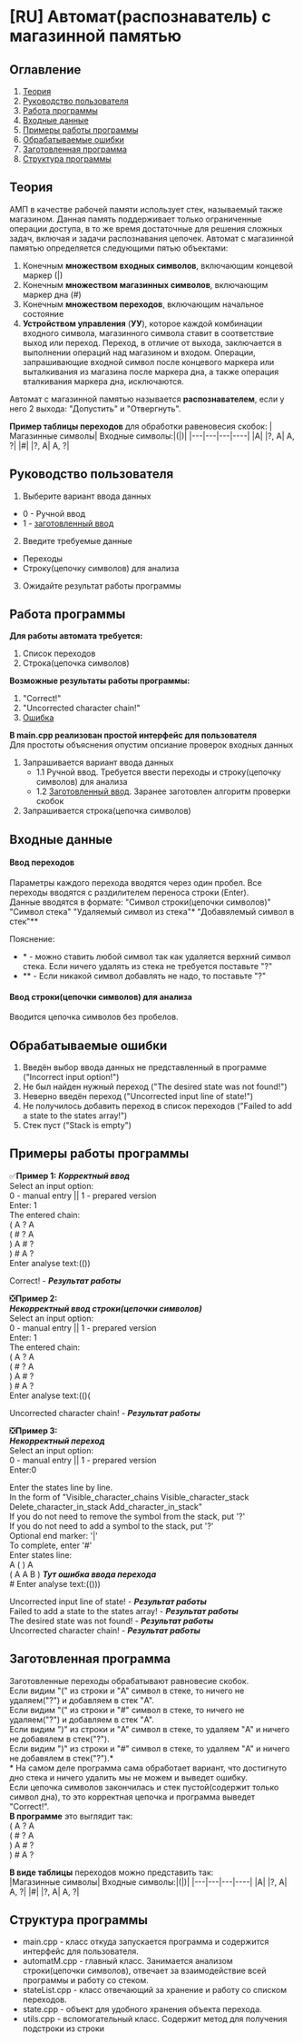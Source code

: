 # [RU] Автомат(распознаватель) с магазинной памятью 
## Оглавление
1. [Теория](#теория)
2. [Руководство пользователя](#руководство-пользователя)
3. [Работа программы](#работа-программы)
4. [Входные данные](#входные-данные)
5. [Примеры работы программы](#примеры-работы-программы)
6. [Обрабатываемые ошибки](#обрабатываемые-ошибки)
7. [Заготовленная программа](#заготовленная-программа)
8. [Структура программы](#структура-программы)

## Теория
АМП в качестве рабочей памяти использует стек, называемый также магазином. 
Данная память поддерживает только ограниченные операции доступа, в то же время достаточные для решения сложных задач, включая и задачи распознавания цепочек.
Автомат с магазинной памятью определяется следующими пятью объектами:
1. Конечным __множеством входных символов__, включающим концевой маркер (|)
2. Конечным __множеством магазинных символов__, включающим маркер дна (#)
3. Конечным __множеством переходов__, включающим начальное состояние
4. __Устройством управления__ (__УУ__), которое каждой комбинации входного символа, магазинного символа ставит в соответствие выход или переход. 
Переход, в отличие от выхода, заключается в выполнении операций над магазином и входом. 
Операции, запрашивающие входной символ после концевого маркера или выталкивания из магазина после маркера дна, а также операция вталкивания маркера дна, исключаются.

Автомат с магазинной памятью называется __распознавателем__, если у него 2 выхода: "Допустить" и "Отвергнуть".

__Пример таблицы переходов__ для обработки равеновесия скобок:
|Магазинные символы| Входные символы:|(|)|
|---|---|---|----|
|A| |?, A| A, ?|
|#| |?, A| A, ?|

## Руководство пользователя
1. Выберите вариант ввода данных
  * 0 - Ручной ввод
  * 1 - [заготовленный ввод](#заготовленная-программа)
2. Введите требуемые данные
  * Переходы
  * Строку(цепочку символов) для анализа
3. Ожидайте результат работы программы    

## Работа программы
__Для работы автомата требуется:__
1. Список переходов
2. Строка(цепочка символов)

__Возможные результаты работы программы:__
1. "Correct!"
2. "Uncorrected character chain!"
3. [Ошибка](#Обрабатываемые-ошибки)

__В main.cpp реализован простой интерфейс для пользователя__    
Для простоты объяснения опустим опсиание проверок входных данных
1. Запрашивается вариант ввода данных
   * 1.1 Ручной ввод. Требуется ввести переходы и строку(цепочку символов) для анализа
   * 1.2 [Заготовленный ввод](#заготовленная-программа). Заранее заготовлен алгоритм проверки скобок
2. Запрашивается строка(цепочка символов)

## Входные данные
#### Ввод переходов
Параметры каждого перехода вводятся через один пробел.
Все переходы вводятся с раздилителем переноса строки (Enter).    
Данные вводятся в формате: 
"Символ строки(цепочки символов)" "Символ стека" "Удаляемый символ из стека"* "Добавялемый символ в стек"**    

Пояснение:
* \* - можно ставить любой символ так как удаляется верхний символ стека. Если ничего удалять из стека не требуется поставьте "?"
* ** - Если никакой символ добавлять не надо, то поставьте "?"

#### Ввод строки(цепочки символов) для анализа
Вводится цепочка символов без пробелов.

## Обрабатываемые ошибки
1. Введён выбор ввода данных не представленный в программе ("Incorrect input option!")
2. Не был найден нужный переход ("The desired state was not found!")
3. Неверно введён переход ("Uncorrected input line of state!")
4. Не получилось добавить переход в список переходов ("Failed to add a state to the states array!")
5. Стек пуст ("Stack is empty")

## Примеры работы программы
:white_check_mark:__Пример 1:__ 
***Корректный ввод***    
Select an input option:    
0 - manual entry || 1 - prepared version    
Enter: 1    
The entered chain:    
( A ? A    
( # ? A    
) A # ?    
) # A ?    
Enter analyse text:(())    

Correct! - ***Результат работы***    

:negative_squared_cross_mark:__Пример 2:__    
***Некорректный ввод строки(цепочки символов)***    
Select an input option:    
0 - manual entry || 1 - prepared version    
Enter: 1    
The entered chain:    
( A ? A    
( # ? A    
) A # ?    
) # A ?    
Enter analyse text:(()(    

Uncorrected character chain! - ***Результат работы***    

:negative_squared_cross_mark:__Пример 3:__    
***Некорректный переход***    
Select an input option:    
0 - manual entry || 1 - prepared version    
Enter:0    

Enter the states line by line.    
In the form of "Visible_character_chains Visible_character_stack Delete_character_in_stack Add_character_in_stack"    
If you do not need to remove the symbol from the stack, put '?'    
If you do not need to add a symbol to the stack, put '?'    
Optional end marker: '|'    
To complete, enter '#'    
Enter states line:    
A ( ) A    
( A A B )    ***Тут ошибка ввода перехода***    
\#
Enter analyse text:(()))    

Uncorrected input line of state! - ***Результат работы***        
Failed to add a state to the states array! - ***Результат работы***        
The desired state was not found! - ***Результат работы***        
Uncorrected character chain! - ***Результат работы***            

## Заготовленная программа
Заготовленные переходы обрабатывают равновесие скобок.    
Если видим "(" из строки и "A" символ в стеке, то ничего не удаляем("?") и добавляем в стек "A".    
Если видим "(" из строки и "#" символ в стеке, то ничего не удаляем("?") и добавляем в стек "A".    
Если видим ")" из строки и "A" символ в стеке, то удаляем "A" и ничего не добавялем в стек("?").    
Если видим ")" из строки и "#" символ в стеке, то удаляем "A" и ничего не добавялем в стек("?").*    
\* На самом деле программа сама обработает вариант, что достигнуто дно стека и ничего удалить мы не можем и выведет ошибку.     
Если цепочка символов закончилась и стек пустой(содержит только символ дна), то это корректная цепочка и программа выведет "Correct!".   
__В программе__ это выглядит так:    
( A ? A    
( # ? A    
) A # ?    
) # A ?    

__В виде таблицы__ переходов можно представить так:    
|Магазинные символы| Входные символы:|(|)|
|---|---|---|----|
|A| |?, A| A, ?|
|#| |?, A| A, ?|

## Структура программы
* main.cpp - класс откуда запускается программа и содержится интерфейс для пользователя.
* automatM.cpp - главный класс. Занимается анализом строки(цепочки символов), отвечает за взаимодействие всей программы и работу со стеком.
* stateList.cpp - класс отвечающий за хранение и работу со списком переходов.
* state.cpp - объект для удобного хранения объекта перехода.
* utils.cpp - вспомогательный класс. Содержит метод для получения подстроки из строки
